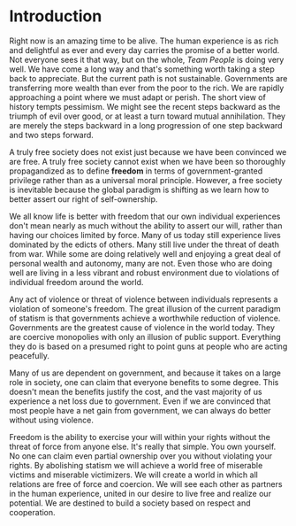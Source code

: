 # Introduction

Right now is an amazing time to be alive. The human experience is as rich and delightful as ever and every day carries the promise of a better world. Not everyone sees it that way, but on the whole, *Team People* is doing very well. We have come a long way and that's something worth taking a step back to appreciate. But the current path is not sustainable. Governments are transferring more wealth than ever from the poor to the rich. We are rapidly approaching a point where we must adapt or perish. The short view of history tempts pessimism. We might see the recent steps backward as the triumph of evil over good, or at least a turn toward mutual annihilation. They are merely the steps backward in a long progression of one step backward and two steps forward. 

A truly free society does not exist just because we have been convinced we are free. A truly free society cannot exist when we have been so thoroughly propagandized as to define **freedom** in terms of government-granted privilege rather than as a universal moral principle. However, a free society is inevitable because the global paradigm is shifting as we learn how to better assert our right of self-ownership.

We all know life is better with freedom that our own individual experiences don't mean nearly as much without the ability to assert our will, rather than having our choices limited by force. Many of us today still experience lives dominated by the edicts of others. Many still live under the threat of death from war. While some are doing relatively well and enjoying a great deal of personal wealth and autonomy, many are not. Even those who are doing well are living in a less vibrant and robust environment due to violations of individual freedom around the world. 

Any act of violence or threat of violence between individuals represents a violation of someone's freedom. The great illusion of the current paradigm of statism is that governments achieve a worthwhile reduction of violence. Governments are the greatest cause of violence in the world today. They are coercive monopolies with only an illusion of public support. Everything they do is based on a presumed right to point guns at people who are acting peacefully.

Many of us are dependent on government, and because it takes on a large role in society, one can claim that everyone benefits to some degree. This doesn't mean the benefits justify the cost, and the vast majority of us experience a net loss due to government. Even if we are convinced that most people have a net gain from government, we can always do better without using violence. 

Freedom is the ability to exercise your will within your rights without the threat of force from anyone else. It's really that simple. You own yourself. No one can claim even partial ownership over you without violating your rights. By abolishing statism we will achieve a world free of miserable victims and miserable victimizers. We will create a world in which all relations are free of force and coercion. We will see each other as partners in the human experience, united in our desire to live free and realize our potential. We are destined to build a society based on respect and cooperation.
